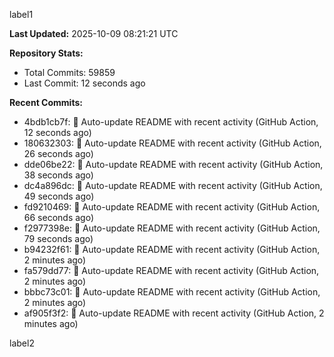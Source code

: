 
label1 
<!-- ACTIVITY_START -->
**Last Updated:** 2025-10-09 08:21:21 UTC

**Repository Stats:**
- Total Commits: 59859
- Last Commit: 12 seconds ago

**Recent Commits:**
- 4bdb1cb7f: 🤖 Auto-update README with recent activity (GitHub Action, 12 seconds ago)
- 180632303: 🤖 Auto-update README with recent activity (GitHub Action, 26 seconds ago)
- dde06be22: 🤖 Auto-update README with recent activity (GitHub Action, 38 seconds ago)
- dc4a896dc: 🤖 Auto-update README with recent activity (GitHub Action, 49 seconds ago)
- fd9210469: 🤖 Auto-update README with recent activity (GitHub Action, 66 seconds ago)
- f2977398e: 🤖 Auto-update README with recent activity (GitHub Action, 79 seconds ago)
- b94232f61: 🤖 Auto-update README with recent activity (GitHub Action, 2 minutes ago)
- fa579dd77: 🤖 Auto-update README with recent activity (GitHub Action, 2 minutes ago)
- bbbc73c01: 🤖 Auto-update README with recent activity (GitHub Action, 2 minutes ago)
- af905f3f2: 🤖 Auto-update README with recent activity (GitHub Action, 2 minutes ago)
<!-- ACTIVITY_END -->

label2
